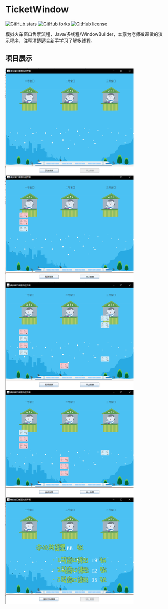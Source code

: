 # TicketWindow
[![GitHub stars](https://img.shields.io/github/stars/WithLei/TicketWindow.svg)](https://github.com/WithLei/TicketWindow/stargazers) [![GitHub forks](https://img.shields.io/github/forks/WithLei/TicketWindow.svg)](https://github.com/WithLei/TicketWindow/network) [![GitHub license](https://img.shields.io/github/license/WithLei/TicketWindow.svg)](https://github.com/WithLei/TicketWindow/blob/master/LICENSE)

模拟火车窗口售票流程，Java/多线程/WindowBuilder，本意为老师微课做的演示程序，注释清楚适合新手学习了解多线程。

## 项目展示
<img src="https://github.com/WithLei/TicketWindow/blob/master/screenshots/screenshots1.png" width="400" align=left />
<img src="https://github.com/WithLei/TicketWindow/blob/master/screenshots/screenshots2.png" width="400" align=left />
<img src="https://github.com/WithLei/TicketWindow/blob/master/screenshots/screenshots3.png" width="400" align=left />
<img src="https://github.com/WithLei/TicketWindow/blob/master/screenshots/screenshots4.png" width="400" align=left />
<img src="https://github.com/WithLei/TicketWindow/blob/master/screenshots/screenshots5.png" width="400" align=left />
